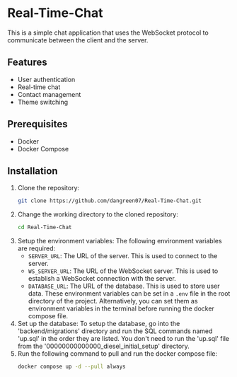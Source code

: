# Real-Time-Chat
This is a simple chat application that uses the WebSocket protocol to communicate between the client and the server.

## Features
- User authentication
- Real-time chat
- Contact management
- Theme switching

## Prerequisites
- Docker
- Docker Compose

## Installation
1. Clone the repository:
   ```bash
   git clone https://github.com/dangreen07/Real-Time-Chat.git
   ```  
2. Change the working directory to the cloned repository:
   ```bash
   cd Real-Time-Chat
   ```  
3. Setup the environment variables:
   The following environment variables are required:
   - `SERVER_URL`: The URL of the server. This is used to connect to the server.
   - `WS_SERVER_URL`: The URL of the WebSocket server. This is used to establish a WebSocket connection with the server.  
   - `DATABASE_URL`: The URL of the database. This is used to store user data.
   These environment variables can be set in a `.env` file in the root directory of the project.
   Alternatively, you can set them as environment variables in the terminal before running the docker compose file.  
4. Set up the database:
   To setup the database, go into the 'backend/migrations' directory and run the SQL commands named 'up.sql' in the order they are listed. You don't need to run the 'up.sql' file from the '00000000000000_diesel_initial_setup' directory.  
5. Run the following command to pull and run the docker compose file:
   ```bash
   docker compose up -d --pull always
   ```
